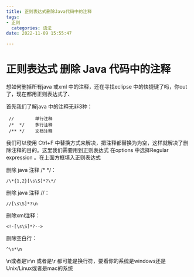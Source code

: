 ```yaml
---
title: 正则表达式删除Java代码中的注释
tags:
- 正则
  categories: 语法
date: 2022-11-09 15:55:47

---
```


# 正则表达式 删除 Java 代码中的注释

想如何删掉所有java 或xml 中的注释，还在寻找eclipse 中的快捷键了吗，你out了，现在都用正则表达式了、

首先我们了解java 中的注释无非3种：

```
 //        单行注释    
 /*  */    多行注释
 /** */    文档注释
```

我们可以使用 Ctrl+F 中替换方式来解决，把注释都替换为为空，这样就解决了删除注释的目的。这里我们需要用到正则表达式 在options 中选择Regular expression 。在上面方框填入正则表达式

删除 java 注释 /* */：

```
/\*{1,2}[\s\S]*?\*/
```

删除 java 注释 //：

```
//[\s\S]*?\n
```

删除xml注释：

```repl
<!-[\s\S]*?-->
```

删除空白行：

```
^\s*\n
```

\n或者是\r\n 或者是\r 都可能是换行符，要看你的系统是windows还是Unix/Linux或者是mac的系统

